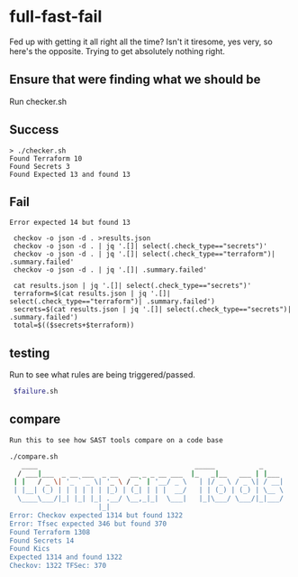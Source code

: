 
# full-fast-fail

Fed up with getting it all right all the time? Isn't it tiresome, yes very, so here's the opposite. Trying to get absolutely nothing right.

## Ensure that were finding what we should be

Run checker.sh

## Success

```build
> ./checker.sh
Found Terraform 10
Found Secrets 3
Found Expected 13 and found 13
```

## Fail

```Error expected 14 but found 13```

```data
 checkov -o json -d . >results.json
 checkov -o json -d . | jq '.[]| select(.check_type=="secrets")'
 checkov -o json -d . | jq '.[]| select(.check_type=="terraform")| .summary.failed'
 checkov -o json -d . | jq '.[]| .summary.failed'

 cat results.json | jq '.[]| select(.check_type=="secrets")'
 terraform=$(cat results.json | jq '.[]| select(.check_type=="terraform")| .summary.failed')
 secrets=$(cat results.json | jq '.[]| select(.check_type=="secrets")| .summary.failed')
 total=$(($secrets+$terraform))
```

## testing

Run to see what rules are being triggered/passed.

```bash
 $failure.sh
```

## compare

```bash
Run this to see how SAST tools compare on a code base

./compare.sh
   ____                                       _____           _
  / ___|___  _ __ ___  _ __   __ _ _ __ ___  |_   _|__   ___ | |___
 | |   / _ \| '_ ` _ \| '_ \ / _` | '__/ _ \   | |/ _ \ / _ \| / __|
 | |__| (_) | | | | | | |_) | (_| | | |  __/   | | (_) | (_) | \__ \
  \____\___/|_| |_| |_| .__/ \__,_|_|  \___|   |_|\___/ \___/|_|___/
                      |_|
Error: Checkov expected 1314 but found 1322
Error: Tfsec expected 346 but found 370
Found Terraform 1308
Found Secrets 14
Found Kics
Expected 1314 and found 1322
Checkov: 1322 TFSec: 370
```

